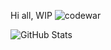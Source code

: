 Hi all,
WIP
![codewar](https://www.codewars.com/users/rrobert-lab/badges/large)


![GitHub Stats](https://github-readme-stats.vercel.app/api?username=rrobert-lab&theme=radical)

